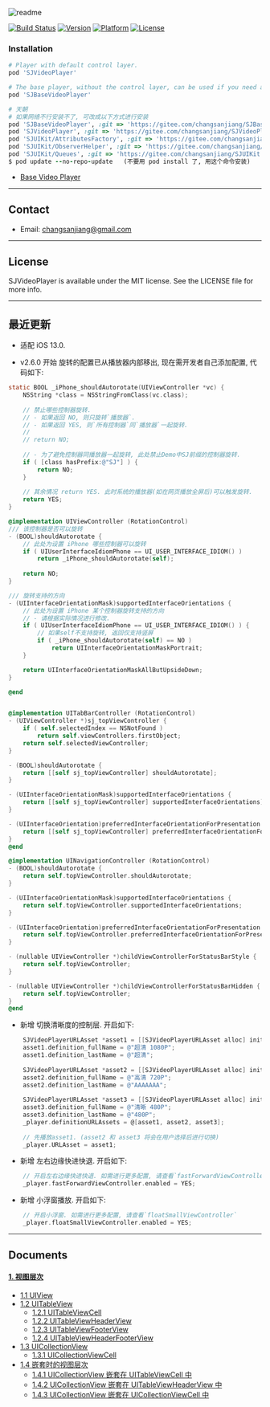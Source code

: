 ![readme](https://user-images.githubusercontent.com/37614260/43947531-922a0712-9cb2-11e8-8f8d-4823a21308d3.png)

[![Build Status](https://travis-ci.org/changsanjiang/SJVideoPlayer.svg?branch=master)](https://travis-ci.org/changsanjiang/SJVideoPlayer)
[![Version](https://img.shields.io/cocoapods/v/SJVideoPlayer.svg?style=flat)](https://cocoapods.org/pods/SJVideoPlayer)
[![Platform](https://img.shields.io/badge/platform-iOS-blue.svg)](https://github.com/changsanjiang)
[![License](https://img.shields.io/github/license/changsanjiang/SJVideoPlayer.svg)](https://github.com/changsanjiang/SJVideoPlayer/blob/master/LICENSE.md)

### Installation
```ruby
# Player with default control layer.
pod 'SJVideoPlayer'

# The base player, without the control layer, can be used if you need a custom control layer.
pod 'SJBaseVideoPlayer'

# 天朝
# 如果网络不行安装不了, 可改成以下方式进行安装
pod 'SJBaseVideoPlayer', :git => 'https://gitee.com/changsanjiang/SJBaseVideoPlayer.git'
pod 'SJVideoPlayer', :git => 'https://gitee.com/changsanjiang/SJVideoPlayer.git'
pod 'SJUIKit/AttributesFactory', :git => 'https://gitee.com/changsanjiang/SJUIKit.git'
pod 'SJUIKit/ObserverHelper', :git => 'https://gitee.com/changsanjiang/SJUIKit.git'
pod 'SJUIKit/Queues', :git => 'https://gitee.com/changsanjiang/SJUIKit.git'
$ pod update --no-repo-update   (不要用 pod install 了, 用这个命令安装)
```
- [Base Video Player](https://github.com/changsanjiang/SJBaseVideoPlayer)

___

## Contact
* Email: changsanjiang@gmail.com 
___

## License
SJVideoPlayer is available under the MIT license. See the LICENSE file for more info.

___

## 最近更新

* 适配 iOS 13.0.

* v2.6.0 开始 旋转的配置已从播放器内部移出, 现在需开发者自己添加配置, 代码如下: 
```Objective-C
static BOOL _iPhone_shouldAutorotate(UIViewController *vc) {
    NSString *class = NSStringFromClass(vc.class);
    
    // 禁止哪些控制器旋转.
    // - 如果返回 NO, 则只旋转`播放器`.  
    // - 如果返回 YES, 则`所有控制器`同`播放器`一起旋转.
    //
    // return NO;
    
    // - 为了避免控制器同播放器一起旋转, 此处禁止Demo中SJ前缀的控制器旋转.
    if ( [class hasPrefix:@"SJ"] ) {
        return NO;
    }
    
    // 其余情况 return YES. 此时系统的播放器(如在网页播放全屏后)可以触发旋转.  
    return YES;
}

@implementation UIViewController (RotationControl)
/// 该控制器是否可以旋转
- (BOOL)shouldAutorotate {
    // 此处为设置 iPhone 哪些控制器可以旋转
    if ( UIUserInterfaceIdiomPhone == UI_USER_INTERFACE_IDIOM() )
        return _iPhone_shouldAutorotate(self);
    
    return NO;
}

/// 旋转支持的方向
- (UIInterfaceOrientationMask)supportedInterfaceOrientations {
    // 此处为设置 iPhone 某个控制器旋转支持的方向
    // - 请根据实际情况进行修改.
    if ( UIUserInterfaceIdiomPhone == UI_USER_INTERFACE_IDIOM() ) {
        // 如果self不支持旋转, 返回仅支持竖屏
        if ( _iPhone_shouldAutorotate(self) == NO )
            return UIInterfaceOrientationMaskPortrait;
    }

    return UIInterfaceOrientationMaskAllButUpsideDown;
}

@end


@implementation UITabBarController (RotationControl)
- (UIViewController *)sj_topViewController {
    if ( self.selectedIndex == NSNotFound )
        return self.viewControllers.firstObject;
    return self.selectedViewController;
}

- (BOOL)shouldAutorotate {
    return [[self sj_topViewController] shouldAutorotate];
}

- (UIInterfaceOrientationMask)supportedInterfaceOrientations {
    return [[self sj_topViewController] supportedInterfaceOrientations];
}

- (UIInterfaceOrientation)preferredInterfaceOrientationForPresentation {
    return [[self sj_topViewController] preferredInterfaceOrientationForPresentation];
}
@end

@implementation UINavigationController (RotationControl)
- (BOOL)shouldAutorotate {
    return self.topViewController.shouldAutorotate;
}

- (UIInterfaceOrientationMask)supportedInterfaceOrientations {
    return self.topViewController.supportedInterfaceOrientations;
}

- (UIInterfaceOrientation)preferredInterfaceOrientationForPresentation {
    return self.topViewController.preferredInterfaceOrientationForPresentation;
}

- (nullable UIViewController *)childViewControllerForStatusBarStyle {
    return self.topViewController;
}

- (nullable UIViewController *)childViewControllerForStatusBarHidden {
    return self.topViewController;
}
@end
```

* 新增 切换清晰度的控制层. 开启如下:
```Objective-C
    SJVideoPlayerURLAsset *asset1 = [[SJVideoPlayerURLAsset alloc] initWithURL:VideoURL_Level4];
    asset1.definition_fullName = @"超清 1080P";
    asset1.definition_lastName = @"超清";
    
    SJVideoPlayerURLAsset *asset2 = [[SJVideoPlayerURLAsset alloc] initWithURL:VideoURL_Level3];
    asset2.definition_fullName = @"高清 720P";
    asset2.definition_lastName = @"AAAAAAA";
    
    SJVideoPlayerURLAsset *asset3 = [[SJVideoPlayerURLAsset alloc] initWithURL:VideoURL_Level2];
    asset3.definition_fullName = @"清晰 480P";
    asset3.definition_lastName = @"480P";
    _player.definitionURLAssets = @[asset1, asset2, asset3];
    
    // 先播放asset1. (asset2 和 asset3 将会在用户选择后进行切换)
    _player.URLAsset = asset1;
```

* 新增 左右边缘快进快退. 开启如下:
```Objective-C
    // 开启左右边缘快进快退. 如需进行更多配置, 请查看`fastForwardViewController`
    _player.fastForwardViewController.enabled = YES;
```

* 新增 小浮窗播放. 开启如下:
```Objective-C
    // 开启小浮窗. 如需进行更多配置, 请查看`floatSmallViewController`
    _player.floatSmallViewController.enabled = YES;
```

___

## Documents

#### [1. 视图层次](#1)

* [1.1 UIView](#1.1)
* [1.2 UITableView](#1.2)
    * [1.2.1 UITableViewCell](#1.2.1)
    * [1.2.2 UITableViewHeaderView](#1.2.2)
    * [1.2.3 UITableViewFooterView](#1.2.3)
    * [1.2.4 UITableViewHeaderFooterView](#1.2.4)
* [1.3 UICollectionView](#1.3)
    * [1.3.1 UICollectionViewCell](#1.3.1)
* [1.4  嵌套时的视图层次](#1.4)
    * [1.4.1 UICollectionView 嵌套在 UITableViewCell 中](#1.4.1)
    * [1.4.2 UICollectionView 嵌套在 UITableViewHeaderView 中](#1.4.2)
    * [1.4.3 UICollectionView 嵌套在 UICollectionViewCell 中](#1.4.3)
